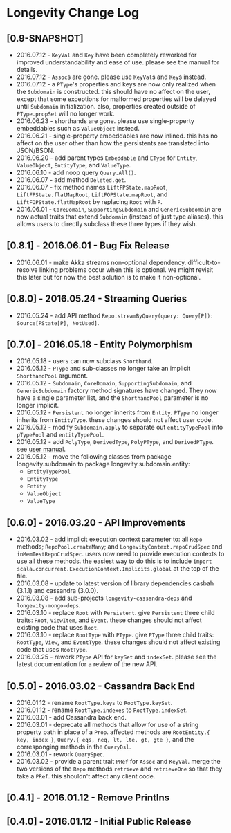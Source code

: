 # Longevity Change Log

## [0.9-SNAPSHOT]

- 2016.07.12 - `KeyVal` and `Key` have been completely reworked for
  improved understandability and ease of use. please see the manual
  for details.
- 2016.07.12 - `Assoc`s are gone. please use `KeyVal`s and `Key`s
  instead.
- 2016.07.12 - a `PType`'s properties and keys are now only realized
  when the `Subdomain` is constructed. this should have no affect on
  the user, except that some exceptions for malformed properties will
  be delayed until `Subdomain` initialization. also, properties
  created outside of `PType.propSet` will no longer work.
- 2016.06.23 - shorthands are gone. please use single-property
  embeddables such as `ValueObject` instead.
- 2016.06.21 - single-property embeddables are now inlined. this has
  no affect on the user other than how the persistents are translated
  into JSON/BSON.
- 2016.06.20 - add parent types `Embeddable` and `EType` for `Entity`,
  `ValueObject`, `EntityType`, and `ValueType`.
- 2016.06.10 - add noop query `Query.All()`.
- 2016.06.07 - add method `Deleted.get`.
- 2016.06.07 - fix method names `LiftFPState.mapRoot`,
  `LiftFPState.flatMapRoot`, `LiftFOPState.mapRoot`, and
  `LiftFOPState.flatMapRoot` by replacing `Root` with `P`.
- 2016.06.01 - `CoreDomain`, `SupportingSubdomain` and
  `GenericSubdomain` are now actual traits that extend `Subdomain`
  (instead of just type aliases). this allows users to directly
  subclass these three types if they wish.

## [0.8.1] - 2016.06.01 - Bug Fix Release

- 2016.06.01 - make Akka streams non-optional
  dependency. difficult-to-resolve linking problems occur when this is
  optional. we might revisit this later but for now the best solution
  is to make it non-optional.

## [0.8.0] - 2016.05.24 - Streaming Queries

- 2016.05.24 - add API method `Repo.streamByQuery(query: Query[P]):
  Source[PState[P], NotUsed]`.

## [0.7.0] - 2016.05.18 - Entity Polymorphism

- 2016.05.18 - users can now subclass `Shorthand`.
- 2016.05.12 - `PType` and sub-classes no longer take an implicit
  `ShorthandPool` argument.
- 2016.05.12 - `Subdomain`, `CoreDomain`, `SupportingSubdomain`, and
  `GenericSubdomain` factory method signatures have changed. They now
  have a single parameter list, and the `ShorthandPool` parameter is
  no longer implicit.
- 2016.05.12 - `Persistent` no longer inherits from `Entity`. `PType`
  no longer inherits from `EntityType`. these changes should not
  affect user code.
- 2016.05.12 - modify `Subdomain.apply` to separate out
  `entityTypePool` into `pTypePool` and `entityTypePool`.
- 2016.05.12 - add `PolyType`, `DerivedType`, `PolyPType`, and
  `DerivedPType`. see [user
  manual](http://longevityframework.github.io/longevity/manual/poly/).
- 2016.05.12 - move the following classes from package
  longevity.subdomain to package longevity.subdomain.entity:
  - `EntityTypePool`
  - `EntityType`
  - `Entity`
  - `ValueObject`
  - `ValueType`

## [0.6.0] - 2016.03.20 - API Improvements

- 2016.03.02 - add implicit execution context parameter to: all `Repo`
  methods; `RepoPool.createMany`; and `LongevityContext.repoCrudSpec`
  and `inMemTestRepoCrudSpec`. users now need to provide execution
  contexts to use all these methods. the easiest way to do this is to
  include `import scala.concurrent.ExecutionContext.Implicits.global`
  at the top of the file.
- 2016.03.08 - update to latest version of library dependencies
  casbah (3.1.1) and cassandra (3.0.0).
- 2016.03.08 - add sub-projects `longevity-cassandra-deps` and
  `longevity-mongo-deps`.
- 2016.03.10 - replace `Root` with `Persistent`. give `Persistent`
  three child traits: `Root`, `ViewItem`, and `Event`. these changes
  should not affect existing code that uses `Root`.
- 2016.03.10 - replace `RootType` with `PType`. give `PType` three
  child traits: `RootType`, `View`, and `EventType`. these changes
  should not affect existing code that uses `RootType`.
- 2016.03.25 - rework `PType` API for `keySet` and `indexSet`. please
  see the latest documentation for a review of the new API.

## [0.5.0] - 2016.03.02 - Cassandra Back End

- 2016.01.12 - rename `RootType.keys` to `RootType.keySet`.
- 2016.01.12 - rename `RootType.indexes` to `RootType.indexSet`.
- 2016.03.01 - add Cassandra back end.
- 2016.03.01 - deprecate all methods that allow for use of a string
  property path in place of a `Prop`. affected methods are
  `RootEntity.{ key, index }`, `Query.{ eqs, neq, lt, lte, gt, gte }`,
  and the corresponging methods in the `QueryDsl`.
- 2016.03.01 - rework `QuerySpec`.
- 2016.03.02 - provide a parent trait `PRef` for `Assoc` and
  `KeyVal`. merge the two versions of the `Repo` methods `retrieve`
  and `retrieveOne` so that they take a `PRef`. this shouldn't affect
  any client code.

## [0.4.1] - 2016.01.12 - Remove Printlns

## [0.4.0] - 2016.01.12 - Initial Public Release
